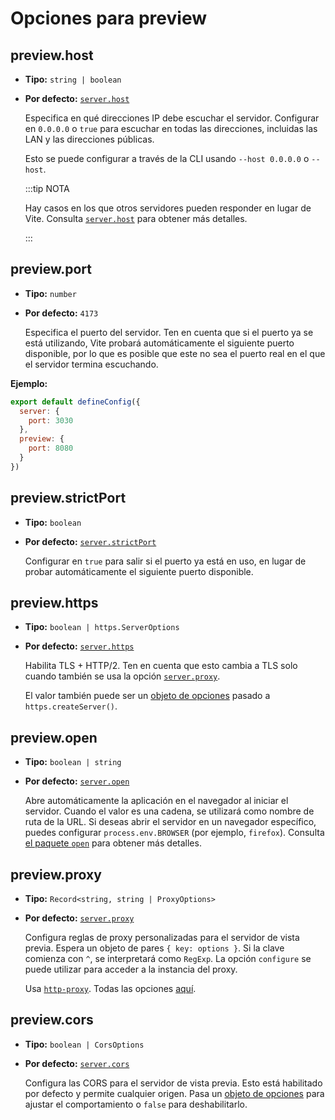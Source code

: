 # Opciones para preview

## preview.host

- **Tipo:** `string | boolean`
- **Por defecto:** [`server.host`](#server_host)

  Especifica en qué direcciones IP debe escuchar el servidor.
  Configurar en `0.0.0.0` o `true` para escuchar en todas las direcciones, incluidas las LAN y las direcciones públicas.

  Esto se puede configurar a través de la CLI usando `--host 0.0.0.0` o `--host`.

  :::tip NOTA

  Hay casos en los que otros servidores pueden responder en lugar de Vite.
  Consulta [`server.host`](./server-options#server-host) para obtener más detalles.

  :::

## preview.port

- **Tipo:** `number`
- **Por defecto:** `4173`

  Especifica el puerto del servidor. Ten en cuenta que si el puerto ya se está utilizando, Vite probará automáticamente el siguiente puerto disponible, por lo que es posible que este no sea el puerto real en el que el servidor termina escuchando.

**Ejemplo:**

```js
export default defineConfig({
  server: {
    port: 3030
  },
  preview: {
    port: 8080
  }
})
```

## preview.strictPort

- **Tipo:** `boolean`
- **Por defecto:** [`server.strictPort`](#server_strictport)

  Configurar en `true` para salir si el puerto ya está en uso, en lugar de probar automáticamente el siguiente puerto disponible.

## preview.https

- **Tipo:** `boolean | https.ServerOptions`
- **Por defecto:** [`server.https`](#server_https)

  Habilita TLS + HTTP/2. Ten en cuenta que esto cambia a TLS solo cuando también se usa la opción [`server.proxy`](#server-proxy).

  El valor también puede ser un [objeto de opciones](https://nodejs.org/api/https.html#https_https_createserver_options_requestlistener) pasado a `https.createServer()`.

## preview.open

- **Tipo:** `boolean | string`
- **Por defecto:** [`server.open`](#server-open)

  Abre automáticamente la aplicación en el navegador al iniciar el servidor. Cuando el valor es una cadena, se utilizará como nombre de ruta de la URL. Si deseas abrir el servidor en un navegador específico, puedes configurar `process.env.BROWSER` (por ejemplo, `firefox`). Consulta [el paquete `open`](https://github.com/sindresorhus/open#app) para obtener más detalles.

## preview.proxy

- **Tipo:** `Record<string, string | ProxyOptions>`
- **Por defecto:** [`server.proxy`](#server-proxy)

  Configura reglas de proxy personalizadas para el servidor de vista previa. Espera un objeto de pares `{ key: options }`. Si la clave comienza con `^`, se interpretará como `RegExp`. La opción `configure` se puede utilizar para acceder a la instancia del proxy.

  Usa [`http-proxy`](https://github.com/http-party/node-http-proxy). Todas las opciones [aquí](https://github.com/http-party/node-http-proxy#options).

## preview.cors

- **Tipo:** `boolean | CorsOptions`
- **Por defecto:** [`server.cors`](#server-proxy)

  Configura las CORS para el servidor de vista previa. Esto está habilitado por defecto y permite cualquier origen. Pasa un [objeto de opciones](https://github.com/expressjs/cors) para ajustar el comportamiento o `false` para deshabilitarlo.